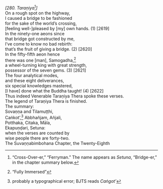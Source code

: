 *\[280. Taraṇiya*[^1]*\]*  
On a rough spot on the highway,  
I caused a bridge to be fashioned  
for the sake of the world’s crossing,  
\[feeling well-\]pleased by \[my\] own hands. (1) \[2619\]  
In the ninety-one aeons since  
that bridge got constructed by me,  
I’ve come to know no bad rebirth:  
that’s the fruit of giving a bridge. (2) \[2620\]  
In the fifty-fifth aeon hence  
there was one \[man\], Samogadha,[^2]  
a wheel-turning king with great strength,  
possessor of the seven gems. (3) \[2621\]  
The four analytical modes,  
and these eight deliverances,  
six special knowledges mastered,  
\[I have\] done what the Buddha taught! (4) \[2622\]  
Thus indeed Venerable Taraṇiya Thera spoke these verses.  
The legend of Taraṇiya Thera is finished.  
The summary:  
Sovaṇṇa and Tilamuṭṭhi,  
Caṅkot’,[^3] Abbhañjam, Añjali,  
Potthaka, Citaka, Māla,  
Ekapuṇḍari, Setuna:  
when the verses are counted by  
wise people there are forty-two.  
The Suvaṇṇabimbohana Chapter, the Twenty-Eighth  
[^1]: “Cross-Over-er,” “Ferryman.” The name appears as *Setuna*,
    “Bridge-er,” in the chapter summary below.  
[^2]: “Fully Immersed”  
[^3]: probably a typographical error; BJTS reads *Caṅgot’*
